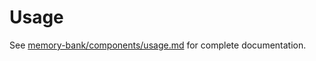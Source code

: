 # Usage

See [memory-bank/components/usage.md](../../memory-bank/components/usage.md) for complete documentation.
